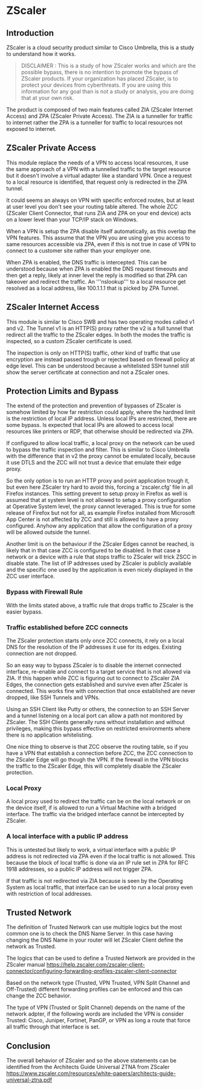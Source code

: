 # ZScaler

## Introduction

ZScaler is a cloud security product similar to Cisco Umbrella, this is a study to understand how it works.

> DISCLAIMER : This is a study of how ZScaler works and which are the possible bypass, there is no intention to promote the bypass of ZScaler products. If your organization has placed ZScaler, is to protect your devices from cyberthreats. If you are using this information for any goal than is not a study or analysis, you are doing that at your own risk.

The product is composed of two main features called ZIA (ZScaler Internet Access) and ZPA (ZScaler Private Access). The ZIA is a tunneller for traffic to internet rather the ZPA is a tunneller for traffic to local resources not exposed to internet.

## ZScaler Private Access

This module replace the needs of a VPN to access local resources, it use the same approach of a VPN with a tunnelled traffic to the target resource but it doesn't involve a virtual adapter like a standard VPN. Once a request to a local resource is identified, that request only is redirected in the ZPA tunnel.

It could seems an always on VPN with specific enforced routes, but at least at user level you don't see your routing table altered. The whole ZCC (ZScaler Client Connector, that runs ZIA and ZPA on your end device) acts on a lower level than your TCP/IP stack on Windows.

When a VPN is setup the ZPA disable itself automatically, as this overlap the VPN features. This assume that the VPN you are using give you access to same resources accessible via ZPA, even if this is not true in case of VPN to connect to a customer site rather than your employer one.

When ZPA is enabled, the DNS traffic is intercepted. This can be understood because when ZPA is enabled the DNS request timeouts and then get a reply, likely at inner level the reply is modified so that ZPA can takeover and redirect the traffic. An '''nslookup''' to a local resource get resolved as a local address, like 100.1.1.1 that is picked by ZPA Tunnel.

## ZScaler Internet Access

This module is similar to Cisco SWB and has two operating modes called v1 and v2. The Tunnel v1 is an HTTP(S) proxy rather the v2 is a full tunnel that redirect all the traffic to the ZScaler edges. In both the modes the traffic is inspected, so a custom ZScaler certificate is used.

The inspection is only on HTTP(S) traffic, other kind of traffic that use encryption are instead passed trough or rejected based on firewall policy at edge level. This can be understood because a whitelisted SSH tunnel still show the server certificate at connection and not a ZScaler ones.

## Protection Limits and Bypass

The extend of the protection and prevention of bypasses of ZScaler is somehow limited by how far restriction could apply, where the hardned limit is the restriction of local IP address. Unless local IPs are restricted, there are some bypass. Is expected that local IPs are allowed to access local resources like printers or RDP, that otherwise should be redirected via ZPA.

If configured to allow local traffic, a local proxy on the network can be used to bypass the traffic inspection and filter. This is similar to Cisco Umbrella with the difference that in v2 the proxy cannot be emulated locally, because it use DTLS and the ZCC will not trust a device that emulate their edge proxy.

So the only option is to run an HTTP proxy and point application trough it, but even here ZScaler try hard to avoid this, forcing a 'zscaler.cfg' file in all Firefox instances. This setting prevent to setup proxy in Firefox as well is assumed that at system level is not allowed to setup a proxy configuration at Operative System level, the proxy cannot leveraged.
This is true for some release of Firefox but not for all, as example Firefox installed from Microsoft App Center is not affected by ZCC and still is allowed to have a proxy configured.
Anyhow any application that allow the configuration of a proxy will be allowed outside the tunnel.

Another limit is on the behaviour if the ZScaler Edges cannot be reached, is likely that in that case ZCC is configured to be disabled. In that case a network or a device with a rule that stops traffic to ZScaler will trick ZSCC in disable state. The list of IP addresses used by ZScaler is publicly available and the specific one used by the application is even nicely displayed in the ZCC user interface.

### Bypass with Firewall Rule

With the limits stated above, a traffic rule that drops traffic to ZScaler is the easier bypass.

### Traffic established before ZCC connects  

The ZScaler protection starts only once ZCC connects, it rely on a local DNS for the resolution of the IP addresses it use for its edges. Existing connection are not dropped.

So an easy way to bypass ZScaler is to disable the internet connected interface, re-enable and connect to a target service that is not allowed via ZIA. If this happen while ZCC is figuring out to connect to ZScaler ZIA Edges, the connection gets established and survive even after ZScaler is connected.
This works fine with connection that once established are never dropped, like SSH Tunnels and VPNs.

Using an SSH Client like Putty or others, the connection to an SSH Server and a tunnel listening on a local port can allow a path not monitored by ZScaler. The SSH Clients generally runs without installation and without privileges, making this bypass effective on restricted environments where there is no application whitelisting.

One nice thing to observe is that ZCC observe the routing table, so if you have a VPN that establish a connection before ZCC, the ZCC connection to the ZScaler Edge will go though the VPN. If the firewall in the VPN blocks the traffic to the ZScaler Edge, this will completely disable the ZScaler protection.

### Local Proxy

A local proxy used to redirect the traffic can be on the local network or on the device itself, if is allowed to run a Virtual Machine with a bridged interface. The traffic via the bridged interface cannot be intercepted by ZScaler.

### A local interface with a public IP address

This is untested but likely to work, a virtual interface with a public IP address is not redirected via ZPA even if the local traffic is not allowed. This because the block of local traffic is done via an IP rule set in ZPA for RFC 1918 addresses, so a public IP address will not trigger ZPA.

If that traffic is not redirected via ZIA because is seen by the Operating System as local traffic, that interface can be used to run a local proxy even with restriction of local addresses.

## Trusted Network

The definition of Trusted Network can use multiple logics but the most common one is to check the DNS Name Server. In this case having changing the DNS Name in your router will let ZScaler Client define the network as Trusted.

The logics that can be used to define a Trusted Network are provided in the ZScaler manual
https://help.zscaler.com/zscaler-client-connector/configuring-forwarding-profiles-zscaler-client-connector

Based on the network type (Trusted, VPN Trusted, VPN Split Channel and Off-Trusted) different forwarding profiles can be enforced and this can change the ZCC behavior.

The type of VPN (Trusted or Split Channel) depends on the name of the network adpter, if the following words are included the VPN is consider Trusted: Cisco, Juniper, Fortinet, PanGP, or VPN as long a route that force all traffic through that interface is set.

## Conclusion

The overall behavior of ZScaler and so the above statements can be identified from the Architects Guide Universal ZTNA from ZScaler
https://www.zscaler.com/resources/white-papers/architects-guide-universal-ztna.pdf

